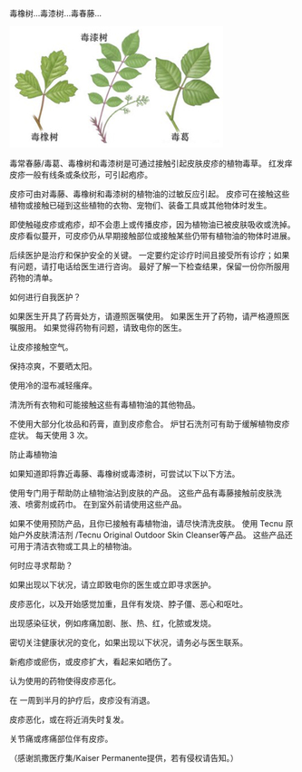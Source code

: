 毒橡树...毒漆树...毒春藤...


![毒春藤 毒橡树 毒漆树](https://github.com/ywangnccu/ywang/blob/main/Poison_Ivy_Oak_Sumac.jpg)


毒常春藤/毒葛、毒橡树和毒漆树是可通过接触引起皮肤皮疹的植物毒草。 红发痒皮疹一般有线条或条纹形，可引起疱疹。


皮疹可由对毒藤、毒橡树和毒漆树的植物油的过敏反应引起。 皮疹可在接触这些植物或接触已碰到这些植物的衣物、宠物们、装备工具或其他物体时发生。


即使触碰皮疹或疱疹，却不会患上或传播皮疹，因为植物油已被皮肤吸收或洗掉。 皮疹看似蔓开，可皮疹仍从早期接触部位或接触某些仍带有植物油的物体时进展。


后续医护是治疗和保护安全的关键。 一定要约定诊疗时间且接受所有诊疗；如果有问题，请打电话给医生进行咨询。 最好了解一下检查结果，保留一份你所服用药物的清单。


如何进行自我医护？


如果医生开具了药膏处方，请遵照医嘱使用。 如果医生开了药物，请严格遵照医嘱服用。 如果觉得药物有问题，请致电你的医生。

让皮疹接触空气。

保持凉爽，不要晒太阳。

使用冷的湿布减轻瘙痒。

清洗所有衣物和可能接触这些有毒植物油的其他物品。

不使用大部分化妆品和药膏，直到皮疹愈合。 炉甘石洗剂可有助于缓解植物皮疹症状。 每天使用 3 次。

 

防止毒植物油


如果知道即将靠近毒藤、毒橡树或毒漆树，可尝试以下以下方法。


使用专门用于帮助防止植物油沾到皮肤的产品。 这些产品有毒藤接触前皮肤洗液、喷雾剂或药巾。 在到室外前请使用这些产品。

如果不使用预防产品，且你已接触有毒植物油，请尽快清洗皮肤。 使用 Tecnu 原始户外皮肤清洁剂 /Tecnu Original Outdoor Skin Cleanser等产品。 这些产品还可用于清洁衣物或工具上的植物油。

 

何时应寻求帮助？


如果出现以下状况，请立即致电你的医生或立即寻求医护。


皮疹恶化，以及开始感觉加重，且伴有发烧、脖子僵、恶心和呕吐。

出现感染征状，例如疼痛加剧、胀、热、红，化脓或发烧。

 

密切关注健康状况的变化，如果出现以下状况，请务必与医生联系。


新疱疹或瘀伤，或皮疹扩大，看起来如晒伤了。

认为使用的药物使得皮疹恶化。

在 一周到半月的护疗后，皮疹没有消退。

皮疹恶化，或在将近消失时复发。

关节痛或疼痛部位伴有皮疹。



（感谢凯撒医疗集/Kaiser Permanente提供，若有侵权请告知。）
